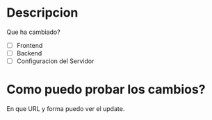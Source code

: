 # Descripcion
Que ha cambiado?

- [ ] Frontend
- [ ] Backend
- [ ] Configuracion del Servidor

# Como puedo probar los cambios?
En que URL y forma puedo ver el update.
